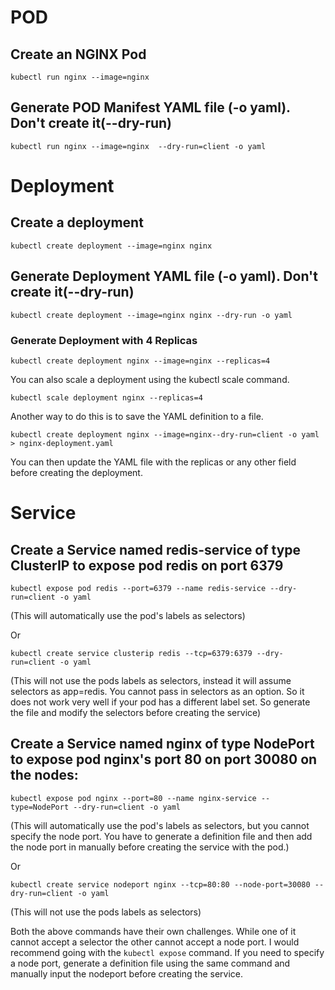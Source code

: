 # POD
## Create an NGINX Pod
~~~
kubectl run nginx --image=nginx
~~~

## Generate POD Manifest YAML file (-o yaml). Don't create it(--dry-run)

~~~
kubectl run nginx --image=nginx  --dry-run=client -o yaml
~~~

# Deployment

## Create a deployment

~~~
kubectl create deployment --image=nginx nginx
~~~

## Generate Deployment YAML file (-o yaml). Don't create it(--dry-run)

~~~
kubectl create deployment --image=nginx nginx --dry-run -o yaml
~~~

### Generate Deployment with 4 Replicas

~~~
kubectl create deployment nginx --image=nginx --replicas=4
~~~

You can also scale a deployment using the kubectl scale command.

~~~
kubectl scale deployment nginx --replicas=4
~~~


Another way to do this is to save the YAML definition to a file.

~~~
kubectl create deployment nginx --image=nginx--dry-run=client -o yaml > nginx-deployment.yaml
~~~

You can then update the YAML file with the replicas or any other field before creating the deployment.

# Service

## Create a Service named redis-service of type ClusterIP to expose pod redis on port 6379

~~~
kubectl expose pod redis --port=6379 --name redis-service --dry-run=client -o yaml
~~~

(This will automatically use the pod's labels as selectors)

Or
~~~
kubectl create service clusterip redis --tcp=6379:6379 --dry-run=client -o yaml  
~~~

(This will not use the pods labels as selectors, instead it will assume selectors as app=redis. You cannot pass in selectors as an option. So it does not work very well if your pod has a different label set. So generate the file and modify the selectors before creating the service)

## Create a Service named nginx of type NodePort to expose pod nginx's port 80 on port 30080 on the nodes:

~~~
kubectl expose pod nginx --port=80 --name nginx-service --type=NodePort --dry-run=client -o yaml
~~~

(This will automatically use the pod's labels as selectors, but you cannot specify the node port. You have to generate a definition file and then add the node port in manually before creating the service with the pod.)

Or

~~~
kubectl create service nodeport nginx --tcp=80:80 --node-port=30080 --dry-run=client -o yaml
~~~

(This will not use the pods labels as selectors)

Both the above commands have their own challenges. While one of it cannot accept a selector the other cannot accept a node port. I would recommend going with the `kubectl expose` command. If you need to specify a node port, generate a definition file using the same command and manually input the nodeport before creating the service.